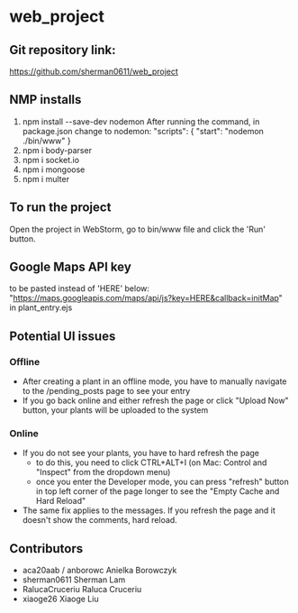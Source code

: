 # web_project

## Git repository link:
https://github.com/sherman0611/web_project

## NMP installs
 1. npm install --save-dev nodemon
    After running the command, in package.json change to nodemon:
    "scripts": {
   "start": "nodemon ./bin/www"
   }
2.  npm i body-parser
3.  npm i socket.io
4.  npm i mongoose
5.  npm i multer

## To run the project
Open the project in WebStorm, go to bin/www file and click the 'Run' button.


## Google Maps API key
to be pasted instead of 'HERE' below: \
"https://maps.googleapis.com/maps/api/js?key=HERE&callback=initMap" \
in plant_entry.ejs

## Potential UI issues
### Offline
- After creating a plant in an offline mode, you have to manually navigate to the /pending_posts page to see your entry
- If you go back online and either refresh the page or click "Upload Now" button, your plants will be uploaded to the system
### Online
- If you do not see your plants, you have to hard refresh the page 
  - to do this, you need to click CTRL+ALT+I (on Mac: Control and "Inspect" from the dropdown menu)
  - once you enter the Developer mode, you can press "refresh" button in top left corner of the page longer to see the "Empty Cache and Hard Reload"
- The same fix applies to the messages. If you refresh the page and it doesn't show the comments, hard reload.

## Contributors
- aca20aab / anborowc Anielka Borowczyk 
- sherman0611 Sherman Lam 
- RalucaCruceriu Raluca Cruceriu 
- xiaoge26 Xiaoge Liu